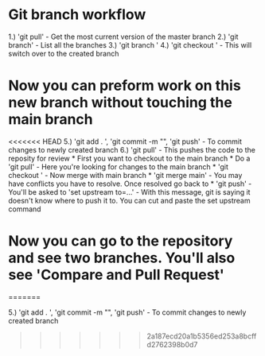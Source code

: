 # Git branch workflow
1.) 'git pull' - Get the most current version of the master branch
2.) 'git branch' - List all the branches
3.) 'git branch <name of branch>'
4.) 'git checkout <name of branch>' - This will switch over to the created branch

# Now you can preform work on this new branch without touching the main branch

<<<<<<< HEAD
5.) 'git add . ', 'git commit -m "", 'git push' - To commit changes to newly created branch
6.) 'git pull' - This pushes the code to the reposity for review
    * First you want to checkout to the main branch
    * Do a 'git pull' - Here you're looking for changes to the main branch
    * 'git checkout <name of branch>' - Now merge with main branch
    * 'git merge main'
        - You may have conflicts you have to resolve. Once resolved go back to <name of branch> 
    * 'git push' - You'll be asked to 'set upstream to=...'
        - With this message, git is saying it doesn't know where to push it to. You can cut and paste the set upstream command
# Now you can go to the repository and see two branches. You'll also see 'Compare and Pull Request'
=======

5.) 'git add . ', 'git commit -m "", 'git push' - To commit changes to newly created branch






>>>>>>> 2a187ecd20a1b5356ed253a8bcffd2762398b0d7
